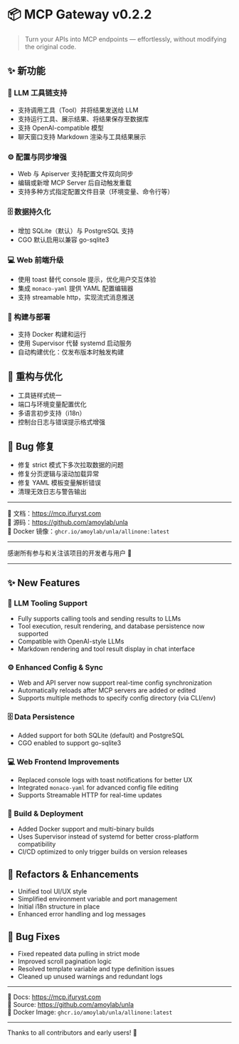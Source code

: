 # 📦 MCP Gateway v0.2.2

> Turn your APIs into MCP endpoints — effortlessly, without modifying the original code.

## ✨ 新功能

### 🧠 LLM 工具链支持
- 支持调用工具（Tool）并将结果发送给 LLM
- 支持运行工具、展示结果、将结果保存至数据库
- 支持 OpenAI-compatible 模型
- 聊天窗口支持 Markdown 渲染与工具结果展示

### ⚙️ 配置与同步增强
- Web 与 Apiserver 支持配置文件双向同步
- 编辑或新增 MCP Server 后自动触发重载
- 支持多种方式指定配置文件目录（环境变量、命令行等）

### 🗄 数据持久化
- 增加 SQLite（默认）与 PostgreSQL 支持
- CGO 默认启用以兼容 go-sqlite3

### 💻 Web 前端升级
- 使用 toast 替代 console 提示，优化用户交互体验
- 集成 `monaco-yaml` 提供 YAML 配置编辑器
- 支持 streamable http，实现流式消息推送

### 🚀 构建与部署
- 支持 Docker 构建和运行
- 使用 Supervisor 代替 systemd 启动服务
- 自动构建优化：仅发布版本时触发构建

## 🔧 重构与优化

- 工具链样式统一
- 端口与环境变量配置优化
- 多语言初步支持（i18n）
- 控制台日志与错误提示格式增强

## 🐞 Bug 修复

- 修复 strict 模式下多次拉取数据的问题
- 修复分页逻辑与滚动加载异常
- 修复 YAML 模板变量解析错误
- 清理无效日志与警告输出

---

📘 文档：https://mcp.ifuryst.com  
🐙 源码：https://github.com/amoylab/unla  
🐳 Docker 镜像：`ghcr.io/amoylab/unla/allinone:latest`

---

感谢所有参与和关注该项目的开发者与用户 💖

---

## ✨ New Features

### 🧠 LLM Tooling Support
- Fully supports calling tools and sending results to LLMs
- Tool execution, result rendering, and database persistence now supported
- Compatible with OpenAI-style LLMs
- Markdown rendering and tool result display in chat interface

### ⚙️ Enhanced Config & Sync
- Web and API server now support real-time config synchronization
- Automatically reloads after MCP servers are added or edited
- Supports multiple methods to specify config directory (via CLI/env)

### 🗄 Data Persistence
- Added support for both SQLite (default) and PostgreSQL
- CGO enabled to support go-sqlite3

### 💻 Web Frontend Improvements
- Replaced console logs with toast notifications for better UX
- Integrated `monaco-yaml` for advanced config file editing
- Supports Streamable HTTP for real-time updates

### 🚀 Build & Deployment
- Added Docker support and multi-binary builds
- Uses Supervisor instead of systemd for better cross-platform compatibility
- CI/CD optimized to only trigger builds on version releases

## 🔧 Refactors & Enhancements

- Unified tool UI/UX style
- Simplified environment variable and port management
- Initial i18n structure in place
- Enhanced error handling and log messages

## 🐞 Bug Fixes

- Fixed repeated data pulling in strict mode
- Improved scroll pagination logic
- Resolved template variable and type definition issues
- Cleaned up unused warnings and redundant logs

---

📘 Docs: https://mcp.ifuryst.com  
🐙 Source: https://github.com/amoylab/unla  
🐳 Docker Image: `ghcr.io/amoylab/unla/allinone:latest`

---

Thanks to all contributors and early users! 💖  

